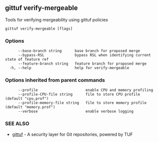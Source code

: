 ## gittuf verify-mergeable

Tools for verifying mergeability using gittuf policies

```
gittuf verify-mergeable [flags]
```

### Options

```
      --base-branch string      base branch for proposed merge
      --bypass-RSL              bypass RSL when identifying current state of feature ref
      --feature-branch string   feature branch for proposed merge
  -h, --help                    help for verify-mergeable
```

### Options inherited from parent commands

```
      --profile                      enable CPU and memory profiling
      --profile-CPU-file string      file to store CPU profile (default "cpu.prof")
      --profile-memory-file string   file to store memory profile (default "memory.prof")
      --verbose                      enable verbose logging
```

### SEE ALSO

* [gittuf](gittuf.md)	 - A security layer for Git repositories, powered by TUF

